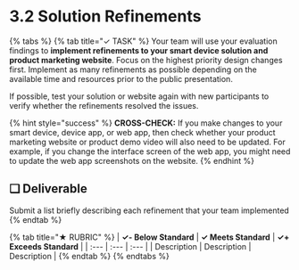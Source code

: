 # 3.2 Solution Refinements

{% tabs %}
{% tab title="✓ TASK" %}
Your team will use your evaluation findings to **implement refinements to your smart device solution and product marketing website**. Focus on the highest priority design changes first. Implement as many refinements as possible depending on the available time and resources prior to the public presentation.

If possible, test your solution or website again with new participants to verify whether the refinements resolved the issues.

{% hint style="success" %}
**CROSS-CHECK:** If you make changes to your smart device, device app, or web app, then check whether your product marketing website or product demo video will also need to be updated. For example, if you change the interface screen of the web app, you might need to update the web app screenshots on the website.
{% endhint %}

## **❏ Deliverable**

Submit a list briefly describing each refinement that your team implemented
{% endtab %}

{% tab title="★ RUBRIC" %}
| **✓- Below Standard** | **✓ Meets Standard** | **✓+ Exceeds Standard** |
| :--- | :--- | :--- |
| Description | Description | Description |
{% endtab %}
{% endtabs %}

